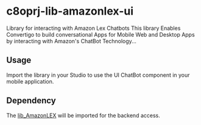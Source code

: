 # c8oprj-lib-amazonlex-ui
Library for interacting with Amazon Lex Chatbots
This library Enables Convertigo to build conversational Apps for Mobile Web and Desktop Apps by interacting with Amazon's ChatBot Technology...

## Usage
Import the library in your Studio to use the UI ChatBot component in your mobile application.

## Dependency
The [lib_AmazonLEX](/convertigo/c8oprj-lib-amazonlex-ui) will be imported for the backend access.